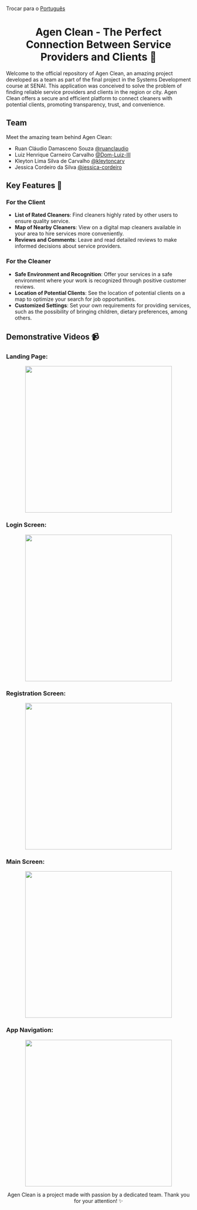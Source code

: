 Trocar para o [Português](README.md)

<h1 align="center">Agen Clean - The Perfect Connection Between Service Providers and Clients 🌟</h1>

Welcome to the official repository of Agen Clean, an amazing project developed as a team as part of the final project in the Systems Development course at SENAI. This application was conceived to solve the problem of finding reliable service providers and clients in the region or city. Agen Clean offers a secure and efficient platform to connect cleaners with potential clients, promoting transparency, trust, and convenience.

## Team

Meet the amazing team behind Agen Clean:

- Ruan Cláudio Damasceno Souza [@ruanclaudio](https://github.com/ruanclaudio)
- Luiz Henrique Carneiro Carvalho [@Dom-Luiz-III](https://github.com/Dom-Luiz-III)
- Kleyton Lima Silva de Carvalho [@kleytoncarv](https://github.com/kleytoncarv)
- Jessica Cordeiro da Silva [@jessica-cordeiro](https://www.linkedin.com/in/jessica-cordeiro-744193239/)

## Key Features 🚀

### For the Client

- **List of Rated Cleaners**: Find cleaners highly rated by other users to ensure quality service.
- **Map of Nearby Cleaners**: View on a digital map cleaners available in your area to hire services more conveniently.
- **Reviews and Comments**: Leave and read detailed reviews to make informed decisions about service providers.

### For the Cleaner

- **Safe Environment and Recognition**: Offer your services in a safe environment where your work is recognized through positive customer reviews.
- **Location of Potential Clients**: See the location of potential clients on a map to optimize your search for job opportunities.
- **Customized Settings**: Set your own requirements for providing services, such as the possibility of bringing children, dietary preferences, among others.

## Demonstrative Videos 📹

### Landing Page:

<div align="center">
  <img src="./github_readme_assets/landing-page.gif" width="400">
</div>

### Login Screen:

<div align="center">
  <img src="./github_readme_assets/realizando-login.gif" width="400">
</div>

### Registration Screen:

<div align="center">
  <img src="./github_readme_assets/realizando-cadastro.gif" width="400">
</div>

### Main Screen:

<div align="center">
  <img src="./github_readme_assets/home-page.gif" width="400">
</div>

### App Navigation:

<div align="center">
  <img src="./github_readme_assets/demonstrando-app.gif" width="400">
</div>


<p align="center">
Agen Clean is a project made with passion by a dedicated team. Thank you for your attention! ✨
</p>
